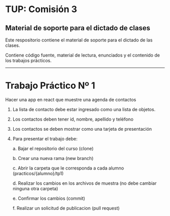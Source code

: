 # TUP: Comisión 3

## Material de soporte para el dictado de clases 

Este respositorio contiene el material de soporte para el dictado de las clases.

Contiene código fuente, material de lectura, enunciados y el contenido de los trabajos prácticos.

---

# Trabajo Práctico Nº 1

Hacer una app en react que muestre una agenda de contactos

1. La lista de contacto debe estar ingresado como una lista de objetos.
2. Los contactos deben tener id, nombre, apellido y teléfono
3. Los contactos se deben mostrar como una tarjeta de presentación
4. Para presentar el trabajo debe:

    a. Bajar el repositorio del curso (clone)

    b. Crear una nueva rama (new branch)

    c. Abrir la carpeta que le corresponda a cada alumno (practicos/{alumno}/tp1)

    d. Realizar los cambios en los archivos de muestra (no debe cambiar ninguna otra carpeta)

    e. Confirmar los cambios (commit)

    f. Realizar un solicitud de publicacion (pull request)

